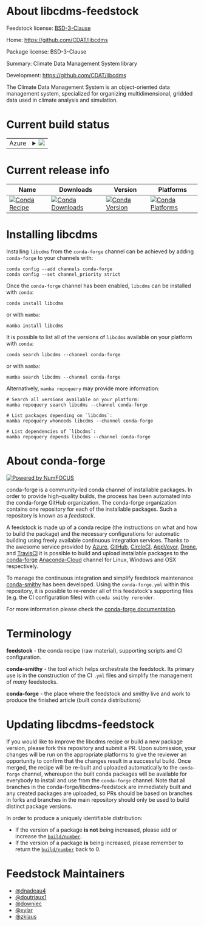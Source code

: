 About libcdms-feedstock
=======================

Feedstock license: [BSD-3-Clause](https://github.com/conda-forge/libcdms-feedstock/blob/main/LICENSE.txt)

Home: https://github.com/CDAT/libcdms

Package license: BSD-3-Clause

Summary: Climate Data Management System library

Development: https://github.com/CDAT/libcdms

The Climate Data Management System is an object-oriented data
management system, specialized for organizing multidimensional,
gridded data used in climate analysis and simulation.


Current build status
====================


<table>
    
  <tr>
    <td>Azure</td>
    <td>
      <details>
        <summary>
          <a href="https://dev.azure.com/conda-forge/feedstock-builds/_build/latest?definitionId=522&branchName=main">
            <img src="https://dev.azure.com/conda-forge/feedstock-builds/_apis/build/status/libcdms-feedstock?branchName=main">
          </a>
        </summary>
        <table>
          <thead><tr><th>Variant</th><th>Status</th></tr></thead>
          <tbody><tr>
              <td>linux_64</td>
              <td>
                <a href="https://dev.azure.com/conda-forge/feedstock-builds/_build/latest?definitionId=522&branchName=main">
                  <img src="https://dev.azure.com/conda-forge/feedstock-builds/_apis/build/status/libcdms-feedstock?branchName=main&jobName=linux&configuration=linux%20linux_64_" alt="variant">
                </a>
              </td>
            </tr><tr>
              <td>osx_64</td>
              <td>
                <a href="https://dev.azure.com/conda-forge/feedstock-builds/_build/latest?definitionId=522&branchName=main">
                  <img src="https://dev.azure.com/conda-forge/feedstock-builds/_apis/build/status/libcdms-feedstock?branchName=main&jobName=osx&configuration=osx%20osx_64_" alt="variant">
                </a>
              </td>
            </tr>
          </tbody>
        </table>
      </details>
    </td>
  </tr>
</table>

Current release info
====================

| Name | Downloads | Version | Platforms |
| --- | --- | --- | --- |
| [![Conda Recipe](https://img.shields.io/badge/recipe-libcdms-green.svg)](https://anaconda.org/conda-forge/libcdms) | [![Conda Downloads](https://img.shields.io/conda/dn/conda-forge/libcdms.svg)](https://anaconda.org/conda-forge/libcdms) | [![Conda Version](https://img.shields.io/conda/vn/conda-forge/libcdms.svg)](https://anaconda.org/conda-forge/libcdms) | [![Conda Platforms](https://img.shields.io/conda/pn/conda-forge/libcdms.svg)](https://anaconda.org/conda-forge/libcdms) |

Installing libcdms
==================

Installing `libcdms` from the `conda-forge` channel can be achieved by adding `conda-forge` to your channels with:

```
conda config --add channels conda-forge
conda config --set channel_priority strict
```

Once the `conda-forge` channel has been enabled, `libcdms` can be installed with `conda`:

```
conda install libcdms
```

or with `mamba`:

```
mamba install libcdms
```

It is possible to list all of the versions of `libcdms` available on your platform with `conda`:

```
conda search libcdms --channel conda-forge
```

or with `mamba`:

```
mamba search libcdms --channel conda-forge
```

Alternatively, `mamba repoquery` may provide more information:

```
# Search all versions available on your platform:
mamba repoquery search libcdms --channel conda-forge

# List packages depending on `libcdms`:
mamba repoquery whoneeds libcdms --channel conda-forge

# List dependencies of `libcdms`:
mamba repoquery depends libcdms --channel conda-forge
```


About conda-forge
=================

[![Powered by
NumFOCUS](https://img.shields.io/badge/powered%20by-NumFOCUS-orange.svg?style=flat&colorA=E1523D&colorB=007D8A)](https://numfocus.org)

conda-forge is a community-led conda channel of installable packages.
In order to provide high-quality builds, the process has been automated into the
conda-forge GitHub organization. The conda-forge organization contains one repository
for each of the installable packages. Such a repository is known as a *feedstock*.

A feedstock is made up of a conda recipe (the instructions on what and how to build
the package) and the necessary configurations for automatic building using freely
available continuous integration services. Thanks to the awesome service provided by
[Azure](https://azure.microsoft.com/en-us/services/devops/), [GitHub](https://github.com/),
[CircleCI](https://circleci.com/), [AppVeyor](https://www.appveyor.com/),
[Drone](https://cloud.drone.io/welcome), and [TravisCI](https://travis-ci.com/)
it is possible to build and upload installable packages to the
[conda-forge](https://anaconda.org/conda-forge) [Anaconda-Cloud](https://anaconda.org/)
channel for Linux, Windows and OSX respectively.

To manage the continuous integration and simplify feedstock maintenance
[conda-smithy](https://github.com/conda-forge/conda-smithy) has been developed.
Using the ``conda-forge.yml`` within this repository, it is possible to re-render all of
this feedstock's supporting files (e.g. the CI configuration files) with ``conda smithy rerender``.

For more information please check the [conda-forge documentation](https://conda-forge.org/docs/).

Terminology
===========

**feedstock** - the conda recipe (raw material), supporting scripts and CI configuration.

**conda-smithy** - the tool which helps orchestrate the feedstock.
                   Its primary use is in the construction of the CI ``.yml`` files
                   and simplify the management of *many* feedstocks.

**conda-forge** - the place where the feedstock and smithy live and work to
                  produce the finished article (built conda distributions)


Updating libcdms-feedstock
==========================

If you would like to improve the libcdms recipe or build a new
package version, please fork this repository and submit a PR. Upon submission,
your changes will be run on the appropriate platforms to give the reviewer an
opportunity to confirm that the changes result in a successful build. Once
merged, the recipe will be re-built and uploaded automatically to the
`conda-forge` channel, whereupon the built conda packages will be available for
everybody to install and use from the `conda-forge` channel.
Note that all branches in the conda-forge/libcdms-feedstock are
immediately built and any created packages are uploaded, so PRs should be based
on branches in forks and branches in the main repository should only be used to
build distinct package versions.

In order to produce a uniquely identifiable distribution:
 * If the version of a package **is not** being increased, please add or increase
   the [``build/number``](https://docs.conda.io/projects/conda-build/en/latest/resources/define-metadata.html#build-number-and-string).
 * If the version of a package **is** being increased, please remember to return
   the [``build/number``](https://docs.conda.io/projects/conda-build/en/latest/resources/define-metadata.html#build-number-and-string)
   back to 0.

Feedstock Maintainers
=====================

* [@dnadeau4](https://github.com/dnadeau4/)
* [@doutriaux1](https://github.com/doutriaux1/)
* [@downiec](https://github.com/downiec/)
* [@xylar](https://github.com/xylar/)
* [@zklaus](https://github.com/zklaus/)

